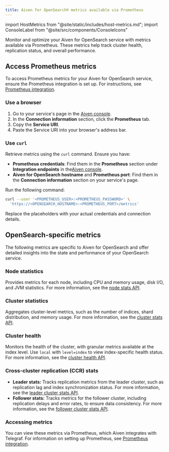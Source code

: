 ```yaml
---
title: Aiven for OpenSearch® metrics available via Prometheus
---
```


import HostMetrics from "@site/static/includes/host-metrics.md";
import ConsoleLabel from "@site/src/components/ConsoleIcons"

Monitor and optimize your Aiven for OpenSearch service with metrics available via Prometheus.
These metrics help track cluster health, replication status, and overall performance.

## Access Prometheus metrics

To access Prometheus metrics for your Aiven for OpenSearch service, ensure the Prometheus
integration is set up. For instructions,
see [Prometheus integration](/docs/platform/howto/integrations/prometheus-metrics).

### Use a browser

1. Go to your service's <ConsoleLabel name="overview"/>page in the
  [Aiven console](https://console.aiven.io/).
1. In the **Connection information** section, click the **Prometheus** tab.
1. Copy the **Service URI**.
1. Paste the Service URI into your browser's address bar.

### Use `curl`

Retrieve metrics using the `curl` command. Ensure you have:

- **Prometheus credentials**: Find them in the **Prometheus** section under
  **Integration endpoints** in the[Aiven console](https://console.aiven.io/).
- **Aiven for OpenSearch hostname** and **Prometheus port**: Find them in
  the **Connection information** section on your service's
  <ConsoleLabel name="overview"/>page.

Run the following command:

```bash
curl --user '<PROMETHEUS_USER>:<PROMETHEUS_PASSWORD>' \
  'https://<OPENSEARCH_HOSTNAME>:<PROMETHEUS_PORT>/metrics'
```

Replace the placeholders with your actual credentials and connection details.

<HostMetrics />

## OpenSearch-specific metrics

The following metrics are specific to Aiven for OpenSearch and offer detailed insights
into the state and performance of your OpenSearch service.

### Node statistics

Provides metrics for each node, including CPU and memory usage, disk I/O, and
JVM statistics. For more information, see the
[node stats API](https://opensearch.org/docs/latest/api-reference/nodes-apis/nodes-stats/).

### Cluster statistics

Aggregates cluster-level metrics, such as the number of indices, shard distribution,
and memory usage. For more information, see the
[cluster stats API](https://opensearch.org/docs/latest/api-reference/cluster-api/cluster-stats/).

### Cluster health

Monitors the health of the cluster, with granular metrics available at the index level.
Use `local` with `level=index` to view index-specific health status.
For more information, see
the [cluster health API](https://opensearch.org/docs/latest/api-reference/cluster-api/cluster-health/).

### Cross-cluster replication (CCR) stats

- **Leader stats:** Tracks replication metrics from the leader cluster, such as
  replication lag and index synchronization status. For more information, see
  the [leader cluster stats API](https://opensearch.org/docs/latest/tuning-your-cluster/replication-plugin/api/#get-leader-cluster-stats).
- **Follower stats:** Tracks metrics for the follower cluster, including replication
  delays and error rates, to ensure data consistency. For more information, see the
  [follower cluster stats API](https://opensearch.org/docs/latest/tuning-your-cluster/replication-plugin/api/#get-follower-cluster-stats).

### Accessing metrics
You can view these metrics via Prometheus, which Aiven integrates with Telegraf. For
information on setting up Prometheus, see [Prometheus integration](https://aiven.io/docs/platform/howto/prometheus-integration).
